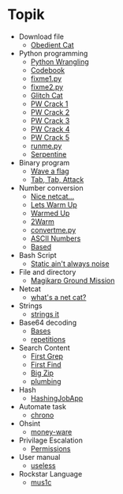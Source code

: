 # Topik
- Download file
	- [Obedient Cat](obedient%20cat)
- Python programming
	- [Python Wrangling](python%20wrangling)
	- [Codebook](Codebook)
	- [fixme1.py](fixme1.py)
	- [fixme2.py](fixme2.py)
	- [Glitch Cat](Glitch%20Cat)
	- [PW Crack 1](PW%20Crack%201)
	- [PW Crack 2](PW%20Crack%202)
	- [PW Crack 3](PW%20Crack%203)
	- [PW Crack 4](PW%20Crack%204)
	- [PW Crack 5](PW%20Crack%205)
	- [runme.py](runme.py)
	- [Serpentine](Serpentine)
- Binary program
	- [Wave a flag](wave%20a%20flag)
	- [Tab, Tab, Attack](Tab%20Tab%20Attack)
- Number conversion
	- [Nice netcat...](Nice%20netcat)
	- [Lets Warm Up](Lets%20Warm%20Up)
	- [Warmed Up](Warmed%20Up)
	- [2Warm](2Warm)
	- [convertme.py](convertme.py)
	- [ASCII Numbers](ASCII%20Numbers)
	- [Based](Based)
- Bash Script
	- [Static ain't always noise](static%20aint%20always%20noise)
- File and directory
	- [Magikarp Ground Mission](Magikarp%20Ground%20Mission)
- Netcat
	- [what's a net cat?](whats%20a%20net%20cat)
- Strings
	- [strings it](strings%20it)
- Base64 decoding
	- [Bases](Bases)
	- [repetitions](repetitions)
- Search Content
	- [First Grep](First%20Grep)
	- [First Find](First%20Find)
	- [Big Zip](Big%20Zip)
	- [plumbing](plumbing)
- Hash
	- [HashingJobApp](HashingJobApp)
- Automate task
	- [chrono](chrono)
- Ohsint
	- [money-ware](money-ware)
- Privilage Escalation
	- [Permissions](Permissions)
- User manual
	- [useless](useless)
- Rockstar Language
	- [mus1c](mus1c)